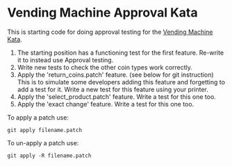 # Vending Machine Approval Kata

This is starting code for doing approval testing for the [Vending Machine Kata](https://sammancoaching.org/kata_descriptions/vending_machine.html).

1. The starting position has a functioning test for the first feature. Re-write it to instead use Approval testing.
1. Write new tests to check the other coin types work correctly.
1. Apply the 'return_coins.patch' feature. (see below for git instruction)
   This is to simulate some developers adding this feature and forgetting to add a test for it. 
   Write a new test for this feature using your printer.
1. Apply the 'select_product.patch' feature. Write a test for this one too.
1. Apply the 'exact change' feature. Write a test for this one too.

To apply a patch use:

	git apply filename.patch
    
To un-apply a patch use:

    git apply -R filename.patch
       